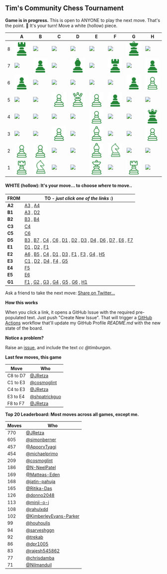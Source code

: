 
## Tim's Community Chess Tournament

**Game is in progress.** This is open to ANYONE to play the next move. That's the point. :wave:  It's your turn! Move a white (hollow) piece.

|   | A | B | C | D | E | F | G | H |
| - | - | - | - | - | - | - | - | - |
| 8 | ![](https://raw.githubusercontent.com/timburgan/timburgan/master/chess_images/r.png) | ![](https://raw.githubusercontent.com/timburgan/timburgan/master/chess_images/blank.png) | ![](https://raw.githubusercontent.com/timburgan/timburgan/master/chess_images/blank.png) | ![](https://raw.githubusercontent.com/timburgan/timburgan/master/chess_images/blank.png) | ![](https://raw.githubusercontent.com/timburgan/timburgan/master/chess_images/blank.png) | ![](https://raw.githubusercontent.com/timburgan/timburgan/master/chess_images/blank.png) | ![](https://raw.githubusercontent.com/timburgan/timburgan/master/chess_images/k.png) | ![](https://raw.githubusercontent.com/timburgan/timburgan/master/chess_images/blank.png) |
| 7 | ![](https://raw.githubusercontent.com/timburgan/timburgan/master/chess_images/blank.png) | ![](https://raw.githubusercontent.com/timburgan/timburgan/master/chess_images/p.png) | ![](https://raw.githubusercontent.com/timburgan/timburgan/master/chess_images/blank.png) | ![](https://raw.githubusercontent.com/timburgan/timburgan/master/chess_images/b.png) | ![](https://raw.githubusercontent.com/timburgan/timburgan/master/chess_images/blank.png) | ![](https://raw.githubusercontent.com/timburgan/timburgan/master/chess_images/r.png) | ![](https://raw.githubusercontent.com/timburgan/timburgan/master/chess_images/blank.png) | ![](https://raw.githubusercontent.com/timburgan/timburgan/master/chess_images/p.png) |
| 6 | ![](https://raw.githubusercontent.com/timburgan/timburgan/master/chess_images/p.png) | ![](https://raw.githubusercontent.com/timburgan/timburgan/master/chess_images/blank.png) | ![](https://raw.githubusercontent.com/timburgan/timburgan/master/chess_images/blank.png) | ![](https://raw.githubusercontent.com/timburgan/timburgan/master/chess_images/blank.png) | ![](https://raw.githubusercontent.com/timburgan/timburgan/master/chess_images/blank.png) | ![](https://raw.githubusercontent.com/timburgan/timburgan/master/chess_images/blank.png) | ![](https://raw.githubusercontent.com/timburgan/timburgan/master/chess_images/p.png) | ![](https://raw.githubusercontent.com/timburgan/timburgan/master/chess_images/P.png) |
| 5 | ![](https://raw.githubusercontent.com/timburgan/timburgan/master/chess_images/blank.png) | ![](https://raw.githubusercontent.com/timburgan/timburgan/master/chess_images/blank.png) | ![](https://raw.githubusercontent.com/timburgan/timburgan/master/chess_images/P.png) | ![](https://raw.githubusercontent.com/timburgan/timburgan/master/chess_images/Q.png) | ![](https://raw.githubusercontent.com/timburgan/timburgan/master/chess_images/P.png) | ![](https://raw.githubusercontent.com/timburgan/timburgan/master/chess_images/p.png) | ![](https://raw.githubusercontent.com/timburgan/timburgan/master/chess_images/blank.png) | ![](https://raw.githubusercontent.com/timburgan/timburgan/master/chess_images/blank.png) |
| 4 | ![](https://raw.githubusercontent.com/timburgan/timburgan/master/chess_images/blank.png) | ![](https://raw.githubusercontent.com/timburgan/timburgan/master/chess_images/blank.png) | ![](https://raw.githubusercontent.com/timburgan/timburgan/master/chess_images/blank.png) | ![](https://raw.githubusercontent.com/timburgan/timburgan/master/chess_images/blank.png) | ![](https://raw.githubusercontent.com/timburgan/timburgan/master/chess_images/P.png) | ![](https://raw.githubusercontent.com/timburgan/timburgan/master/chess_images/blank.png) | ![](https://raw.githubusercontent.com/timburgan/timburgan/master/chess_images/blank.png) | ![](https://raw.githubusercontent.com/timburgan/timburgan/master/chess_images/q.png) |
| 3 | ![](https://raw.githubusercontent.com/timburgan/timburgan/master/chess_images/blank.png) | ![](https://raw.githubusercontent.com/timburgan/timburgan/master/chess_images/blank.png) | ![](https://raw.githubusercontent.com/timburgan/timburgan/master/chess_images/P.png) | ![](https://raw.githubusercontent.com/timburgan/timburgan/master/chess_images/blank.png) | ![](https://raw.githubusercontent.com/timburgan/timburgan/master/chess_images/B.png) | ![](https://raw.githubusercontent.com/timburgan/timburgan/master/chess_images/blank.png) | ![](https://raw.githubusercontent.com/timburgan/timburgan/master/chess_images/blank.png) | ![](https://raw.githubusercontent.com/timburgan/timburgan/master/chess_images/P.png) |
| 2 | ![](https://raw.githubusercontent.com/timburgan/timburgan/master/chess_images/P.png) | ![](https://raw.githubusercontent.com/timburgan/timburgan/master/chess_images/P.png) | ![](https://raw.githubusercontent.com/timburgan/timburgan/master/chess_images/blank.png) | ![](https://raw.githubusercontent.com/timburgan/timburgan/master/chess_images/blank.png) | ![](https://raw.githubusercontent.com/timburgan/timburgan/master/chess_images/B.png) | ![](https://raw.githubusercontent.com/timburgan/timburgan/master/chess_images/N.png) | ![](https://raw.githubusercontent.com/timburgan/timburgan/master/chess_images/blank.png) | ![](https://raw.githubusercontent.com/timburgan/timburgan/master/chess_images/blank.png) |
| 1 | ![](https://raw.githubusercontent.com/timburgan/timburgan/master/chess_images/R.png) | ![](https://raw.githubusercontent.com/timburgan/timburgan/master/chess_images/N.png) | ![](https://raw.githubusercontent.com/timburgan/timburgan/master/chess_images/blank.png) | ![](https://raw.githubusercontent.com/timburgan/timburgan/master/chess_images/blank.png) | ![](https://raw.githubusercontent.com/timburgan/timburgan/master/chess_images/K.png) | ![](https://raw.githubusercontent.com/timburgan/timburgan/master/chess_images/blank.png) | ![](https://raw.githubusercontent.com/timburgan/timburgan/master/chess_images/R.png) | ![](https://raw.githubusercontent.com/timburgan/timburgan/master/chess_images/blank.png) |

#### **WHITE (hollow):** It's your move... to choose _where_ to move..

| FROM | TO - _just click one of the links_ :) |
| ---- | -- |
| **A2** | [A3](https://github.com/timburgan/timburgan/issues/new?title=chess%7Cmove%7Ca2a3%7C10208&body=Just+push+%27Submit+new+issue%27.+You+don%27t+need+to+do+anything+else.) , [A4](https://github.com/timburgan/timburgan/issues/new?title=chess%7Cmove%7Ca2a4%7C10208&body=Just+push+%27Submit+new+issue%27.+You+don%27t+need+to+do+anything+else.) |
| **B1** | [A3](https://github.com/timburgan/timburgan/issues/new?title=chess%7Cmove%7Cb1a3%7C10208&body=Just+push+%27Submit+new+issue%27.+You+don%27t+need+to+do+anything+else.) , [D2](https://github.com/timburgan/timburgan/issues/new?title=chess%7Cmove%7Cb1d2%7C10208&body=Just+push+%27Submit+new+issue%27.+You+don%27t+need+to+do+anything+else.) |
| **B2** | [B3](https://github.com/timburgan/timburgan/issues/new?title=chess%7Cmove%7Cb2b3%7C10208&body=Just+push+%27Submit+new+issue%27.+You+don%27t+need+to+do+anything+else.) , [B4](https://github.com/timburgan/timburgan/issues/new?title=chess%7Cmove%7Cb2b4%7C10208&body=Just+push+%27Submit+new+issue%27.+You+don%27t+need+to+do+anything+else.) |
| **C3** | [C4](https://github.com/timburgan/timburgan/issues/new?title=chess%7Cmove%7Cc3c4%7C10208&body=Just+push+%27Submit+new+issue%27.+You+don%27t+need+to+do+anything+else.) |
| **C5** | [C6](https://github.com/timburgan/timburgan/issues/new?title=chess%7Cmove%7Cc5c6%7C10208&body=Just+push+%27Submit+new+issue%27.+You+don%27t+need+to+do+anything+else.) |
| **D5** | [B3](https://github.com/timburgan/timburgan/issues/new?title=chess%7Cmove%7Cd5b3%7C10208&body=Just+push+%27Submit+new+issue%27.+You+don%27t+need+to+do+anything+else.) , [B7](https://github.com/timburgan/timburgan/issues/new?title=chess%7Cmove%7Cd5b7%7C10208&body=Just+push+%27Submit+new+issue%27.+You+don%27t+need+to+do+anything+else.) , [C4](https://github.com/timburgan/timburgan/issues/new?title=chess%7Cmove%7Cd5c4%7C10208&body=Just+push+%27Submit+new+issue%27.+You+don%27t+need+to+do+anything+else.) , [C6](https://github.com/timburgan/timburgan/issues/new?title=chess%7Cmove%7Cd5c6%7C10208&body=Just+push+%27Submit+new+issue%27.+You+don%27t+need+to+do+anything+else.) , [D1](https://github.com/timburgan/timburgan/issues/new?title=chess%7Cmove%7Cd5d1%7C10208&body=Just+push+%27Submit+new+issue%27.+You+don%27t+need+to+do+anything+else.) , [D2](https://github.com/timburgan/timburgan/issues/new?title=chess%7Cmove%7Cd5d2%7C10208&body=Just+push+%27Submit+new+issue%27.+You+don%27t+need+to+do+anything+else.) , [D3](https://github.com/timburgan/timburgan/issues/new?title=chess%7Cmove%7Cd5d3%7C10208&body=Just+push+%27Submit+new+issue%27.+You+don%27t+need+to+do+anything+else.) , [D4](https://github.com/timburgan/timburgan/issues/new?title=chess%7Cmove%7Cd5d4%7C10208&body=Just+push+%27Submit+new+issue%27.+You+don%27t+need+to+do+anything+else.) , [D6](https://github.com/timburgan/timburgan/issues/new?title=chess%7Cmove%7Cd5d6%7C10208&body=Just+push+%27Submit+new+issue%27.+You+don%27t+need+to+do+anything+else.) , [D7](https://github.com/timburgan/timburgan/issues/new?title=chess%7Cmove%7Cd5d7%7C10208&body=Just+push+%27Submit+new+issue%27.+You+don%27t+need+to+do+anything+else.) , [E6](https://github.com/timburgan/timburgan/issues/new?title=chess%7Cmove%7Cd5e6%7C10208&body=Just+push+%27Submit+new+issue%27.+You+don%27t+need+to+do+anything+else.) , [F7](https://github.com/timburgan/timburgan/issues/new?title=chess%7Cmove%7Cd5f7%7C10208&body=Just+push+%27Submit+new+issue%27.+You+don%27t+need+to+do+anything+else.) |
| **E1** | [D1](https://github.com/timburgan/timburgan/issues/new?title=chess%7Cmove%7Ce1d1%7C10208&body=Just+push+%27Submit+new+issue%27.+You+don%27t+need+to+do+anything+else.) , [D2](https://github.com/timburgan/timburgan/issues/new?title=chess%7Cmove%7Ce1d2%7C10208&body=Just+push+%27Submit+new+issue%27.+You+don%27t+need+to+do+anything+else.) , [F1](https://github.com/timburgan/timburgan/issues/new?title=chess%7Cmove%7Ce1f1%7C10208&body=Just+push+%27Submit+new+issue%27.+You+don%27t+need+to+do+anything+else.) |
| **E2** | [A6](https://github.com/timburgan/timburgan/issues/new?title=chess%7Cmove%7Ce2a6%7C10208&body=Just+push+%27Submit+new+issue%27.+You+don%27t+need+to+do+anything+else.) , [B5](https://github.com/timburgan/timburgan/issues/new?title=chess%7Cmove%7Ce2b5%7C10208&body=Just+push+%27Submit+new+issue%27.+You+don%27t+need+to+do+anything+else.) , [C4](https://github.com/timburgan/timburgan/issues/new?title=chess%7Cmove%7Ce2c4%7C10208&body=Just+push+%27Submit+new+issue%27.+You+don%27t+need+to+do+anything+else.) , [D1](https://github.com/timburgan/timburgan/issues/new?title=chess%7Cmove%7Ce2d1%7C10208&body=Just+push+%27Submit+new+issue%27.+You+don%27t+need+to+do+anything+else.) , [D3](https://github.com/timburgan/timburgan/issues/new?title=chess%7Cmove%7Ce2d3%7C10208&body=Just+push+%27Submit+new+issue%27.+You+don%27t+need+to+do+anything+else.) , [F1](https://github.com/timburgan/timburgan/issues/new?title=chess%7Cmove%7Ce2f1%7C10208&body=Just+push+%27Submit+new+issue%27.+You+don%27t+need+to+do+anything+else.) , [F3](https://github.com/timburgan/timburgan/issues/new?title=chess%7Cmove%7Ce2f3%7C10208&body=Just+push+%27Submit+new+issue%27.+You+don%27t+need+to+do+anything+else.) , [G4](https://github.com/timburgan/timburgan/issues/new?title=chess%7Cmove%7Ce2g4%7C10208&body=Just+push+%27Submit+new+issue%27.+You+don%27t+need+to+do+anything+else.) , [H5](https://github.com/timburgan/timburgan/issues/new?title=chess%7Cmove%7Ce2h5%7C10208&body=Just+push+%27Submit+new+issue%27.+You+don%27t+need+to+do+anything+else.) |
| **E3** | [C1](https://github.com/timburgan/timburgan/issues/new?title=chess%7Cmove%7Ce3c1%7C10208&body=Just+push+%27Submit+new+issue%27.+You+don%27t+need+to+do+anything+else.) , [D2](https://github.com/timburgan/timburgan/issues/new?title=chess%7Cmove%7Ce3d2%7C10208&body=Just+push+%27Submit+new+issue%27.+You+don%27t+need+to+do+anything+else.) , [D4](https://github.com/timburgan/timburgan/issues/new?title=chess%7Cmove%7Ce3d4%7C10208&body=Just+push+%27Submit+new+issue%27.+You+don%27t+need+to+do+anything+else.) , [F4](https://github.com/timburgan/timburgan/issues/new?title=chess%7Cmove%7Ce3f4%7C10208&body=Just+push+%27Submit+new+issue%27.+You+don%27t+need+to+do+anything+else.) , [G5](https://github.com/timburgan/timburgan/issues/new?title=chess%7Cmove%7Ce3g5%7C10208&body=Just+push+%27Submit+new+issue%27.+You+don%27t+need+to+do+anything+else.) |
| **E4** | [F5](https://github.com/timburgan/timburgan/issues/new?title=chess%7Cmove%7Ce4f5%7C10208&body=Just+push+%27Submit+new+issue%27.+You+don%27t+need+to+do+anything+else.) |
| **E5** | [E6](https://github.com/timburgan/timburgan/issues/new?title=chess%7Cmove%7Ce5e6%7C10208&body=Just+push+%27Submit+new+issue%27.+You+don%27t+need+to+do+anything+else.) |
| **G1** | [F1](https://github.com/timburgan/timburgan/issues/new?title=chess%7Cmove%7Cg1f1%7C10208&body=Just+push+%27Submit+new+issue%27.+You+don%27t+need+to+do+anything+else.) , [G2](https://github.com/timburgan/timburgan/issues/new?title=chess%7Cmove%7Cg1g2%7C10208&body=Just+push+%27Submit+new+issue%27.+You+don%27t+need+to+do+anything+else.) , [G3](https://github.com/timburgan/timburgan/issues/new?title=chess%7Cmove%7Cg1g3%7C10208&body=Just+push+%27Submit+new+issue%27.+You+don%27t+need+to+do+anything+else.) , [G4](https://github.com/timburgan/timburgan/issues/new?title=chess%7Cmove%7Cg1g4%7C10208&body=Just+push+%27Submit+new+issue%27.+You+don%27t+need+to+do+anything+else.) , [G5](https://github.com/timburgan/timburgan/issues/new?title=chess%7Cmove%7Cg1g5%7C10208&body=Just+push+%27Submit+new+issue%27.+You+don%27t+need+to+do+anything+else.) , [G6](https://github.com/timburgan/timburgan/issues/new?title=chess%7Cmove%7Cg1g6%7C10208&body=Just+push+%27Submit+new+issue%27.+You+don%27t+need+to+do+anything+else.) , [H1](https://github.com/timburgan/timburgan/issues/new?title=chess%7Cmove%7Cg1h1%7C10208&body=Just+push+%27Submit+new+issue%27.+You+don%27t+need+to+do+anything+else.) |

Ask a friend to take the next move: [Share on Twitter...](https://twitter.com/share?text=I'm+playing+chess+on+a+GitHub+Profile+Readme!+Can+you+please+take+the+next+move+at+https://github.com/timburgan)

**How this works**

When you click a link, it opens a GitHub Issue with the required pre-populated text. Just push "Create New Issue". That will trigger a [GitHub Actions](https://github.blog/2020-07-03-github-action-hero-casey-lee/#getting-started-with-github-actions) workflow that'll update my GitHub Profile _README.md_ with the new state of the board.

**Notice a problem?**

Raise an [issue](https://github.com/timburgan/timburgan/issues), and include the text _cc @timburgan_.

**Last few moves, this game**

| Move  | Who |
| ----- | --- |
| C8 to D7 | [@JRetza](https://github.com/JRetza) |
| C1 to E3 | [@cosmoglint](https://github.com/cosmoglint) |
| C4 to E3 | [@JRetza](https://github.com/JRetza) |
| E3 to E4 | [@shpatrickguo](https://github.com/shpatrickguo) |
| F8 to F7 | [@JRetza](https://github.com/JRetza) |

**Top 20 Leaderboard: Most moves across all games, except me.**

| Moves | Who |
| ----- | --- |
| 770 | [@JRetza](https://github.com/JRetza) |
| 605 | [@simonberner](https://github.com/simonberner) |
| 457 | [@ApoorvTyagi](https://github.com/ApoorvTyagi) |
| 454 | [@michaelprimo](https://github.com/michaelprimo) |
| 209 | [@cosmoglint](https://github.com/cosmoglint) |
| 186 | [@N-NeelPatel](https://github.com/N-NeelPatel) |
| 169 | [@Matteas-Eden](https://github.com/Matteas-Eden) |
| 168 | [@jatin-pahuja](https://github.com/jatin-pahuja) |
| 165 | [@Ritika-Das](https://github.com/Ritika-Das) |
| 126 | [@donno2048](https://github.com/donno2048) |
| 113 | [@minji-o-j](https://github.com/minji-o-j) |
| 108 | [@rahulxdd](https://github.com/rahulxdd) |
| 102 | [@KimberleyEvans-Parker](https://github.com/KimberleyEvans-Parker) |
| 99 | [@houhoulis](https://github.com/houhoulis) |
| 94 | [@sarveshggn](https://github.com/sarveshggn) |
| 92 | [@trekab](https://github.com/trekab) |
| 86 | [@dpr1005](https://github.com/dpr1005) |
| 83 | [@rajesh545862](https://github.com/rajesh545862) |
| 77 | [@chrisdamba](https://github.com/chrisdamba) |
| 71 | [@Nilmanduil](https://github.com/Nilmanduil) |
